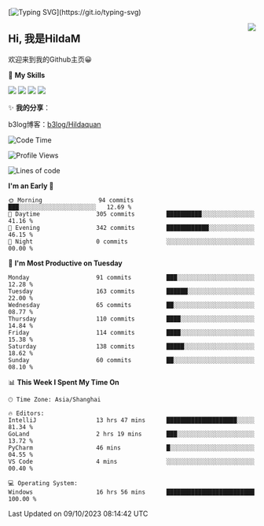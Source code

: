 [![Typing SVG](https://readme-typing-svg.herokuapp.com?size=50&duration=5000&color=8C43EA&vCenter=true&width=2000&height=70&lines=开拓视野,+冲破艰险,+洞悉所有,+贴近生活,+寻找真爱,+感受彼此;这就是人生的目的.)](https://git.io/typing-svg)

<a href="#">
  <img align="right" src="https://github-readme-stats.vercel.app/api?username=HildaM&count_private=true&show_icons=true&bg_color=15,f2f7fd,E0EAFC" />
</a>

## Hi, 我是HildaM

欢迎来到我的Github主页😀

🌟 **My Skills**  

![](https://img.shields.io/badge/-Python-3776AB?style=flat-square&logo=Python&logoColor=fff)
![](https://img.shields.io/badge/-Java-F7DF1E?style=flat-square&logo=Java&logoColor=fff)
![](https://img.shields.io/badge/-Linux-000000?style=flat-square&logo=Linux&logoColor=fff)
![](https://img.shields.io/badge/-Golang-000000?style=flat-square&logo=Golang&logoColor=fff)


✨ **我的分享**：

b3log博客：[b3log/Hildaquan](https://ld246.com/member/Hildaquan/articles)




<!--START_SECTION:waka-->
![Code Time](http://img.shields.io/badge/Code%20Time-126%20hrs%2044%20mins-blue)

![Profile Views](http://img.shields.io/badge/Profile%20Views-0-blue)

![Lines of code](https://img.shields.io/badge/From%20Hello%20World%20I%27ve%20Written-760.1%20thousand%20lines%20of%20code-blue)

**I'm an Early 🐤** 

```text
🌞 Morning                94 commits          ███░░░░░░░░░░░░░░░░░░░░░░   12.69 % 
🌆 Daytime                305 commits         ██████████░░░░░░░░░░░░░░░   41.16 % 
🌃 Evening                342 commits         ████████████░░░░░░░░░░░░░   46.15 % 
🌙 Night                  0 commits           ░░░░░░░░░░░░░░░░░░░░░░░░░   00.00 % 
```
📅 **I'm Most Productive on Tuesday** 

```text
Monday                   91 commits          ███░░░░░░░░░░░░░░░░░░░░░░   12.28 % 
Tuesday                  163 commits         ██████░░░░░░░░░░░░░░░░░░░   22.00 % 
Wednesday                65 commits          ██░░░░░░░░░░░░░░░░░░░░░░░   08.77 % 
Thursday                 110 commits         ████░░░░░░░░░░░░░░░░░░░░░   14.84 % 
Friday                   114 commits         ████░░░░░░░░░░░░░░░░░░░░░   15.38 % 
Saturday                 138 commits         █████░░░░░░░░░░░░░░░░░░░░   18.62 % 
Sunday                   60 commits          ██░░░░░░░░░░░░░░░░░░░░░░░   08.10 % 
```


📊 **This Week I Spent My Time On** 

```text
🕑︎ Time Zone: Asia/Shanghai

🔥 Editors: 
IntelliJ                 13 hrs 47 mins      ████████████████████░░░░░   81.34 % 
GoLand                   2 hrs 19 mins       ███░░░░░░░░░░░░░░░░░░░░░░   13.72 % 
PyCharm                  46 mins             █░░░░░░░░░░░░░░░░░░░░░░░░   04.55 % 
VS Code                  4 mins              ░░░░░░░░░░░░░░░░░░░░░░░░░   00.40 % 

💻 Operating System: 
Windows                  16 hrs 56 mins      █████████████████████████   100.00 % 
```


 Last Updated on 09/10/2023 08:14:42 UTC
<!--END_SECTION:waka-->
